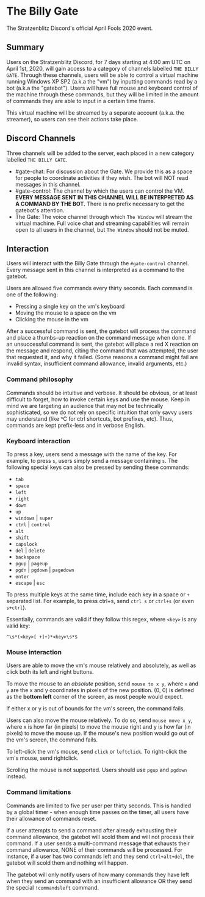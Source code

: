 # The Billy Gate

The Stratzenblitz Discord's official April Fools 2020 event.

## Summary

Users on the Stratzenblitz Discord, for 7 days starting at 4:00 am UTC on April
1st, 2020, will gain access to a category of channels labelled `THE BILLY GATE`.
Through these channels, users will be able to control a virtual machine running
Windows XP SP2 (a.k.a the "vm") by inputting commands read by a bot (a.k.a the
"gatebot"). Users will have full mouse and keyboard control of the machine
through these commands, but they will be limited in the amount of commands they
are able to input in a certain time frame.

This virtual machine will be streamed by a separate account (a.k.a. the
streamer), so users can see their actions take place.

## Discord Channels

Three channels will be added to the server, each placed in a new category
labelled `THE BILLY GATE`.

- #gate-chat: For discussion about the Gate. We provide this as a space for
  people to coordinate activities if they wish. The bot will NOT read messages
  in this channel.
- #gate-control: The channel by which the users can control the VM. **EVERY
  MESSAGE SENT IN THIS CHANNEL WILL BE INTERPRETED AS A COMMAND BY THE BOT.**
  There is no prefix necessary to get the gatebot's attention.
- The Gate: The voice channel through which `The Window` will stream the virtual
  machine. Full voice chat and streaming capabilities will remain open to all
  users in the channel, but `The Window` should not be muted.

## Interaction

Users will interact with the Billy Gate through the `#gate-control` channel.
Every message sent in this channel is interpreted as a command to the gatebot.

Users are allowed five commands every thirty seconds. Each command is one of the
following:

- Pressing a single key on the vm's keyboard
- Moving the mouse to a space on the vm
- Clicking the mouse in the vm

After a successful command is sent, the gatebot will process the command and
place a thumbs-up reaction on the command message when done. If an unsuccessful
command is sent, the gatebot will place a red X reaction on the message and
respond, citing the command that was attempted, the user that requested it, and
why it failed. (Some reasons a command might fail are invalid syntax,
insufficient command allowance, invalid arguments, etc.)

### Command philosophy

Commands should be intuitive and verbose. It should be obvious, or at least
difficult to forget, how to invoke certain keys and use the mouse. Keep in mind
we are targeting an audience that may not be technically sophisticated, so we do
not rely on specific intuition that only savvy users may understand (like ^C for
ctrl shortcuts, bot prefixes, etc). Thus, commands are kept prefix-less and in
verbose English.

### Keyboard interaction

To press a key, users send a message with the name of the key. For example, to
press `s`, users simply send a message containing `s`. The following special
keys can also be pressed by sending these commands:

- `tab`
- `space`
- `left`
- `right`
- `down`
- `up`
- `windows` | `super`
- `ctrl` | `control`
- `alt`
- `shift`
- `capslock`
- `del` | `delete`
- `backspace`
- `pgup` | `pageup`
- `pgdn` | `pgdown` | `pagedown`
- `enter`
- `escape` | `esc`

To press multiple keys at the same time, include each key in a space or `+`
separated list. For example, to press ctrl+s, send `ctrl s` or `ctrl+s` (or even
`s+ctrl`).

Essentially, commands are valid if they follow this regex, where `<key>` is any
valid key:

`^\s*(<key>[ +]+)*<key>\s*$`

### Mouse interaction

Users are able to move the vm's mouse relatively and absolutely, as well as
click both its left and right buttons.

To move the mouse to an *absolute* position, send `mouse to x y`, where `x` and
`y` are the x and y coordinates in pixels of the new position. (0, 0) is defined
as the **bottom left** corner of the screen, as most people would expect.

If either x or y is out of bounds for the vm's screen, the command fails.

Users can also move the mouse relatively. To do so, send `mouse move x y`, where
x is how far (in pixels) to move the mouse right and y is how far (in pixels) to
move the mouse up. If the mouse's new position would go out of the vm's screen,
the command fails.

To left-click the vm's mouse, send `click` or `leftclick`. To right-click the
vm's mouse, send rightclick.

Scrolling the mouse is not supported. Users should use `pgup` and `pgdown`
instead.

### Command limitations

Commands are limited to five per user per thirty seconds. This is handled by a
global timer - when enough time passes on the timer, all users have their
allowance of commands reset.

If a user attempts to send a command after already exhausting their command
allowance, the gatebot will scold them and will not process their command. If a
user sends a multi-command message that exhausts their command allowance, NONE
of their commands will be processed. For instance, if a user has two commands
left and they send `ctrl+alt+del`, the gatebot will scold them and nothing will
happen.

The gatebot will only notify users of how many commands they have left when they
send an command with an insufficient allowance OR they send the special
`!commandsleft` command.
